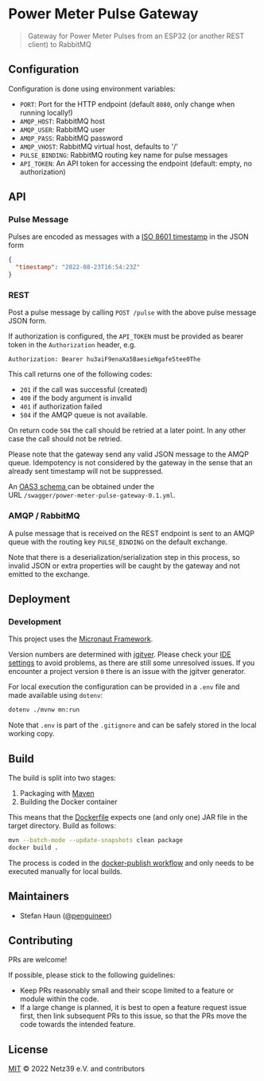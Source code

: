 # Power Meter Pulse Gateway

> Gateway for Power Meter Pulses from an ESP32 (or another REST client) to RabbitMQ

## Configuration

Configuration is done using environment variables:

* `PORT`: Port for the HTTP endpoint (default `8080`, only change when running locally!)
* `AMQP_HOST`: RabbitMQ host
* `AMQP_USER`: RabbitMQ user
* `AMQP_PASS`: RabbitMQ password
* `AMQP_VHOST`: RabbitMQ virtual host, defaults to '/'
* `PULSE_BINDING`: RabbitMQ routing key name for pulse messages
* `API_TOKEN`: An API token for accessing the endpoint (default: empty, no authorization)

## API

### Pulse Message

Pulses are encoded as messages with a [ISO 8601 timestamp](https://en.wikipedia.org/wiki/ISO_8601) in the JSON form
```json
{
  "timestamp": "2022-08-23T16:54:23Z"
}
```

### REST

Post a pulse message by calling `POST /pulse` with the above pulse message JSON form.

If authorization is configured, the `API_TOKEN` must be provided as bearer token in the `Authorization` header, e.g.
```
Authorization: Bearer hu3aiF9enaXa5BaesieNgafe5tee0The
```

This call returns one of the following codes:
* `201` if the call was successful (created)
* `400` if the body argument is invalid
* `401` if authorization failed
* `504` if the AMQP queue is not available.

On return code `504` the call should be retried at a later point. In any other case the call should not be retried.

Please note that the gateway send any valid JSON message to the AMQP queue. 
Idempotency is not considered by the gateway in the sense that an already sent timestamp will not be suppressed.

An [OAS3 schema ](https://swagger.io/specification/) can be obtained under the  
URL `/swagger/power-meter-pulse-gateway-0.1.yml`.

### AMQP / RabbitMQ

A pulse message that is received on the REST endpoint is sent to an AMQP queue with the routing key `PULSE_BINDING` on 
the default exchange.

Note that there is a deserialization/serialization step in this process, so invalid JSON or extra properties will be 
caught by the gateway and not emitted to the exchange.


## Deployment

### Development

This project uses the [Micronaut Framework](https://micronaut.io/).

Version numbers are determined with [jgitver](https://jgitver.github.io/).
Please check your [IDE settings](https://jgitver.github.io/#_ides_usage) to avoid problems, as there are still some unresolved issues.
If you encounter a project version `0` there is an issue with the jgitver generator.

For local execution the configuration can be provided in a `.env` file and made available using `dotenv`:
```bash
dotenv ./mvnw mn:run
```

Note that `.env` is part of the `.gitignore` and can be safely stored in the local working copy.

## Build

The build is split into two stages:
1. Packaging with [Maven](https://maven.apache.org/)
2. Building the Docker container

This means that the [Dockerfile](Dockerfile) expects one (and only one) JAR file in the target directory.
Build as follows:

```bash
mvn --batch-mode --update-snapshots clean package
docker build .
```

The process is coded in the [docker-publish workflow](.github/workflows/docker-publish.yml) and only needs to be
executed manually for local builds.


## Maintainers

* Stefan Haun ([@penguineer](https://github.com/penguineer))


## Contributing

PRs are welcome!

If possible, please stick to the following guidelines:

* Keep PRs reasonably small and their scope limited to a feature or module within the code.
* If a large change is planned, it is best to open a feature request issue first, then link subsequent PRs to this issue, so that the PRs move the code towards the intended feature.


## License

[MIT](LICENSE.txt) © 2022 Netz39 e.V. and contributors
